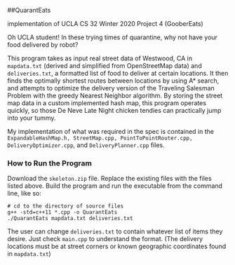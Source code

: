 ##QuarantEats

implementation of UCLA CS 32 Winter 2020 Project 4 (GooberEats)

Oh UCLA student! In these trying times of quarantine, why not have your food delivered by robot?

This program takes as input real street data of Westwood, CA in `mapdata.txt` (derived and simplified from OpenStreetMap data) and `deliveries.txt`, a formatted list of food to deliver at certain locations. It then finds the optimally shortest routes between locations by using A* search, and attempts to optimize the delivery version of the Traveling Salesman Problem with the greedy Nearest Neighbor algorithm. By storing the street map data in a custom implemented hash map, this program operates quickly, so those De Neve Late Night chicken tendies can practically jump into your tummy.

My implementation of what was required in the spec is contained in the `ExpandableHashMap.h, StreetMap.cpp, PointToPointRouter.cpp, DeliveryOptimizer.cpp`, and `DeliveryPlanner.cpp` files.

### How to Run the Program
Download the `skeleton.zip` file. Replace the existing files with the files listed above. Build the program and run the executable from the command line, like so:
```
# cd to the directory of source files
g++ -std=c++11 *.cpp -o QuarantEats
./QuarantEats mapdata.txt deliveries.txt
```
The user can change `deliveries.txt` to contain whatever list of items they desire. Just check `main.cpp` to understand the format. (The delivery locations must be at street corners or known geographic coordinates found in `mapdata.txt`)

